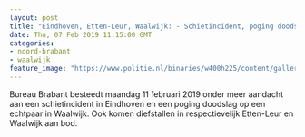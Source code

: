 ```yaml
---
layout: post
title: "Eindhoven, Etten-Leur, Waalwijk: - Schietincident, poging doodslag op echtpaar en diefstallen in Bureau Brabant"
date: Thu, 07 Feb 2019 11:15:00 GMT
categories: 
- noord-brabant 
- waalwijk 
feature_image: "https://www.politie.nl/binaries/w400h225/content/gallery/politie/nieuws/2019/februari/08-zw/bb-waallwijk-1.jpg"
---
```


Bureau Brabant besteedt maandag 11 februari 2019 onder meer aandacht aan een schietincident in Eindhoven en een poging doodslag op een echtpaar in Waalwijk. Ook komen diefstallen in respectievelijk Etten-Leur en Waalwijk aan bod.
